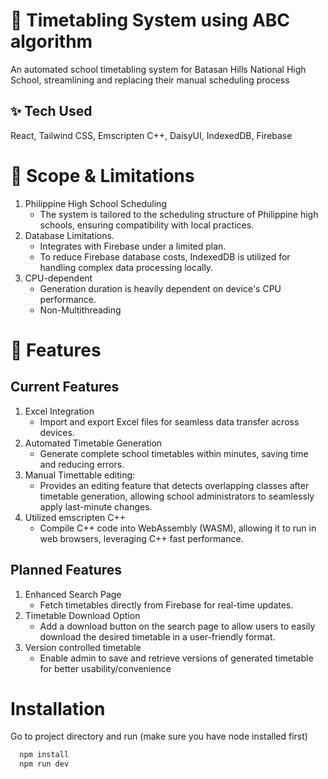 # 📅 Timetabling System using ABC algorithm

An automated school timetabling system for Batasan Hills
National High School, streamlining and replacing their manual scheduling process

## ✨ Tech Used
React, Tailwind CSS, Emscripten C++, DaisyUI, IndexedDB, Firebase

# 📌 Scope & Limitations
1. Philippine High School Scheduling
   -   The system is tailored to the scheduling structure of Philippine high schools, ensuring compatibility with local practices.
2. Database Limitations.
   -   Integrates with Firebase under a limited plan.
   -   To reduce Firebase database costs, IndexedDB is utilized for handling complex data processing locally.
3. CPU-dependent
   -   Generation duration is heavily dependent on device's CPU performance.
   -   Non-Multithreading

# 🚀 Features

## Current Features
1. Excel Integration
   -   Import and export Excel files for seamless data transfer across devices.
2. Automated Timetable Generation
   -   Generate complete school timetables within minutes, saving time and reducing errors.
3. Manual Timettable editing:
   -   Provides an editing feature that detects overlapping classes after timetable generation, allowing school administrators to seamlessly apply last-minute changes.
4. Utilized emscripten C++
   -   Compile C++ code into WebAssembly (WASM), allowing it to run in web browsers, leveraging C++ fast performance.

## Planned Features
1. Enhanced Search Page
   -   Fetch timetables directly from Firebase for real-time updates.
2. Timetable Download Option
   -   Add a download button on the search page to allow users to easily download the desired timetable in a user-friendly format.
3. Version controlled timetable
   -   Enable admin to save and retrieve versions of generated timetable for better usability/convenience

# Installation

Go to project directory and run (make sure you have node installed first)

```bash
  npm install
  npm run dev
```
